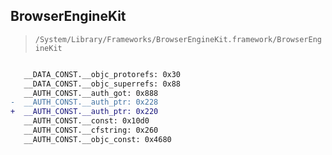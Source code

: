 ## BrowserEngineKit

> `/System/Library/Frameworks/BrowserEngineKit.framework/BrowserEngineKit`

```diff

   __DATA_CONST.__objc_protorefs: 0x30
   __DATA_CONST.__objc_superrefs: 0x88
   __AUTH_CONST.__auth_got: 0x888
-  __AUTH_CONST.__auth_ptr: 0x228
+  __AUTH_CONST.__auth_ptr: 0x220
   __AUTH_CONST.__const: 0x10d0
   __AUTH_CONST.__cfstring: 0x260
   __AUTH_CONST.__objc_const: 0x4680

```
